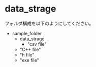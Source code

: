# data_strage

フォルダ構成を以下のようにしてください。
- sample_folder
  - data_strage
    - "csv file"
  - "C++ file"
  - "h file"
  - "exe file"